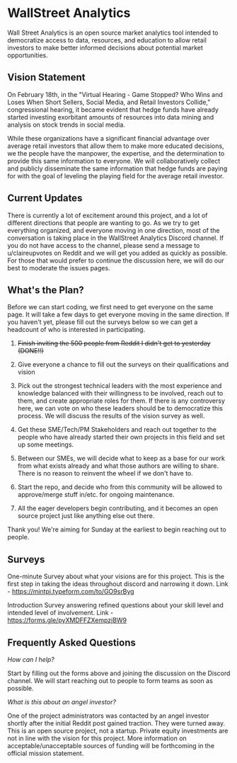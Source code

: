 # WallStreet Analytics

Wall Street Analytics is an open source market analytics tool intended to democratize access to data, resources, and education to allow retail investors to make better informed decisions about potential market opportunities.

## Vision Statement

On February 18th, in the "Virtual Hearing - Game Stopped? Who Wins and Loses When Short Sellers, Social Media, and Retail Investors Collide," congressional hearing, it became evident that hedge funds have already started investing exorbitant amounts of resources into data mining and analysis on stock trends in social media.

While these organizations have a significant financial advantage over average retail investors that allow them to make more educated decisions, we the people have the manpower, the expertise, and the determination to provide this same information to everyone. We will collaboratively collect and publicly disseminate the same information that hedge funds are paying for with the goal of leveling the playing field for the average retail investor.

## Current Updates

There is currently a lot of excitement around this project, and a lot of different directions that people are wanting to go. As we try to get everything organized, and everyone moving in one direction, most of the conversation is taking place in the WallStreet Analytics Discord channel. If you do not have access to the channel, please send a message to u/claireupvotes on Reddit and we will get you added as quickly as possible. For those that would prefer to continue the discussion here, we will do our best to moderate the issues pages.

## What's the Plan?

Before we can start coding, we first need to get everyone on the same page. It will take a few days to get everyone moving in the same direction. If you haven't yet, please fill out the surveys below so we can get a headcount of who is interested in participating.

1.  ~~Finish inviting the 500 people from Reddit I didn't get to yesterday (DONE!!)~~

2.  Give everyone a chance to fill out the surveys on their qualifications and vision

3.  Pick out the strongest technical leaders with the most experience and knowledge balanced with their willingness to be involved, reach out to them, and create appropriate roles for them. If there is any controversy here, we can vote on who these leaders should be to democratize this process. We will discuss the results of the vision survey as well.

4.  Get these SME/Tech/PM Stakeholders and reach out together to the people who have already started their own projects in this field and set up some meetings.

5.  Between our SMEs, we will decide what to keep as a base for our work from what exists already and what those authors are willing to share. There is no reason to reinvent the wheel if we don't have to.

6.  Start the repo, and decide who from this community will be allowed to approve/merge stuff in/etc. for ongoing maintenance.

7.  All the eager developers begin contributing, and it becomes an open source project just like anything else out there.

Thank you! We're aiming for Sunday at the earliest to begin reaching out to people.

## Surveys

One-minute Survey about what your visions are for this project. This is the first step in taking the ideas throughout discord and narrowing it down.
Link - <https://mintpi.typeform.com/to/GO9srByg>

Introduction Survey answering refined questions about your skill level and intended level of involvement.
Link - <https://forms.gle/pyXMDFFZXempzjBW9>

## Frequently Asked Questions

_How can I help?_

Start by filling out the forms above and joining the discussion on the Discord channel. We will start reaching out to people to form teams as soon as possible.

_What is this about an angel investor?_

One of the project administrators was contacted by an angel investor shortly after the initial Reddit post gained traction. They were turned away. This is an open source project, not a startup. Private equity investments are not in line with the vision for this project. More information on acceptable/unacceptable sources of funding will be forthcoming in the official mission statement.
